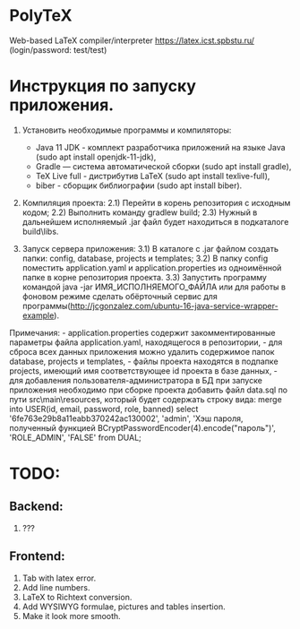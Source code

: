 # PolyTeX
Web-based LaTeX compiler/interpreter 
https://latex.icst.spbstu.ru/
(login/password: test/test)

# Инструкция по запуску приложения.

1) Установить необходимые программы и компиляторы:
	- Java 11 JDK - комплект разработчика приложений на языке Java (sudo apt install openjdk-11-jdk),
	- Gradle — система автоматической сборки (sudo apt install gradle),
	- TeX Live full - дистрибутив LaTeX (sudo apt install texlive-full),
	- biber - сборщик библиографии (sudo apt install biber).

2) Компиляция проекта:
	2.1) Перейти в корень репозитория с исходным кодом;
	2.2) Выполнить команду gradlew build;
	2.3) Нужный в дальнейшем исполняемый .jar файл будет находиться в подкаталоге build\libs.

3) Запуск сервера приложения:
	3.1) В каталоге с .jar файлом создать папки: config, database, projects и templates;
	3.2) В папку config поместить application.yaml и application.properties из одноимённой папке в корне репозитория проекта.
	3.3) Запустить программу командой java -jar ИМЯ_ИСПОЛНЯЕМОГО_ФАЙЛА или для работы в фоновом режиме сделать обёрточный сервис для программы(http://jcgonzalez.com/ubuntu-16-java-service-wrapper-example).
	
Примечания: 
	- application.properties содержит закомментированные параметры файла application.yaml, находящегося в репозитории,
	- для сброса всех данных приложения можно удалить содержимое папок database, projects и templates,
	- файлы проекта находятся в подпапке projects, имеющий имя соответствующее id проекта в базе данных,
	- для добавления пользователя-администратора в БД при запуске приложения необходимо при сборке проекта добавить файл data.sql по пути src\main\resources, который будет содержать строку вида: 
		merge into USER(id, email, password, role, banned)
		select '6fe763e29b8a11eabb370242ac130002', 'admin', 'Хэш пароля, полученный функцией BCryptPasswordEncoder(4).encode("пароль")', 'ROLE_ADMIN', 'FALSE' from DUAL;


# TODO:

## Backend:

1. ???

## Frontend:

1. Tab with latex error.
2. Add line numbers.
3. LaTeX to Richtext conversion.
4. Add WYSIWYG formulae, pictures and tables insertion.
5. Make it look more smooth.
